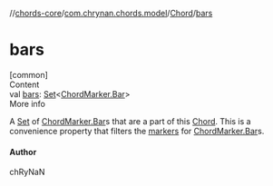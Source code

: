//[chords-core](../../../index.md)/[com.chrynan.chords.model](../index.md)/[Chord](index.md)/[bars](bars.md)



# bars  
[common]  
Content  
val [bars](bars.md): [Set](https://kotlinlang.org/api/latest/jvm/stdlib/kotlin.collections/-set/index.html)<[ChordMarker.Bar](../-chord-marker/-bar/index.md)>  
More info  


A [Set](https://kotlinlang.org/api/latest/jvm/stdlib/kotlin.collections/-set/index.html) of [ChordMarker.Bar](../-chord-marker/-bar/index.md)s that are a part of this [Chord](index.md). This is a convenience property that filters the [markers](markers.md) for [ChordMarker.Bar](../-chord-marker/-bar/index.md)s.



#### Author  


chRyNaN

  



